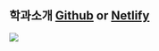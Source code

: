 ## 학과소개 <a href="https://baesub.github.io/introduce/">Github</a> or <a href=https://introduce0.netlify.app/>Netlify</a>
<img src = "https://user-images.githubusercontent.com/113866062/206959634-a691ad6b-5a75-4e9e-87f4-d3d291b1fcdd.png">
